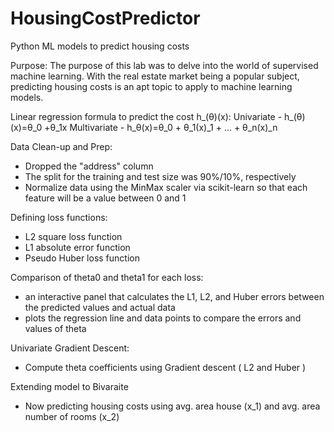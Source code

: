 # HousingCostPredictor
Python ML models to predict housing costs


Purpose: The purpose of this lab was to delve into the world of supervised machine learning. With the real estate market being a popular subject, predicting housing costs is an apt topic to apply to machine learning models. 

Linear regression formula to predict the cost h_(θ)(x):
Univariate - h_(θ)(x)=θ_0 +θ_1x
Multivariate - h_θ(x)=θ_0 + θ_1(x)_1 + ... + θ_n(x)_n 
​

Data Clean-up and Prep:
- Dropped the "address" column 
- The split for the training and test size was 90%/10%, respectively
- Normalize data using the MinMax scaler via scikit-learn so that each feature will be a value between 0 and 1


Defining loss functions:
- L2 square loss function
- L1 absolute error function
- Pseudo Huber loss function

Comparison of theta0 and theta1 for each loss:
- an interactive panel that calculates the L1, L2, and Huber errors between the predicted values and actual data
- plots the regression line and data points to compare the errors and values of theta

Univariate Gradient Descent:
- Compute theta coefficients using Gradient descent ( L2 and Huber )

Extending model to Bivaraite
- Now predicting housing costs using avg. area house (x_1) and avg. area number of rooms (x_2)
  
